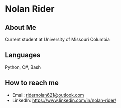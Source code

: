 # Nolan Rider

## About Me
Current student at University of Missouri Columbia

## Languages
Python, C#, Bash

## How to reach me
- Email: ridernolan621@outlook.com
- LinkedIn: https://www.linkedin.com/in/nolan-rider/
